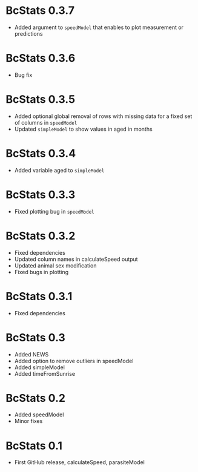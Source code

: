 # BcStats 0.3.7

* Added argument to `speedModel` that enables to plot measurement or predictions

# BcStats 0.3.6

* Bug fix

# BcStats 0.3.5

* Added optional global removal of rows with missing data for a fixed set of columns in `speedModel`
* Updated `simpleModel` to show values in aged in months

# BcStats 0.3.4

* Added variable aged to `simpleModel`


# BcStats 0.3.3

* Fixed plotting bug in `speedModel`

# BcStats 0.3.2

* Fixed dependencies
* Updated column names in calculateSpeed output
* Updated animal sex modification
* Fixed bugs in plotting


# BcStats 0.3.1

* Fixed dependencies


# BcStats 0.3

* Added NEWS
* Added option to remove outliers in speedModel
* Added simpleModel
* Added timeFromSunrise


# BcStats 0.2

* Added speedModel
* Minor fixes


# BcStats 0.1

* First GitHub release, calculateSpeed, parasiteModel